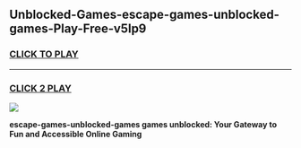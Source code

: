 
## Unblocked-Games-escape-games-unblocked-games-Play-Free-v5lp9
<h3>
<a href="https://premium76.site?title=escape-games-unblocked-games&ref=24M">CLICK TO PLAY</a></h3>
<hr>

<h3>
<a href="https://premium76.site?title=escape-games-unblocked-games&ref=24M">CLICK 2 PLAY</a>
  
</h3>

<a href="https://premium76.site?title=escape-games-unblocked-games&ref=24M"><img src="https://clearcache.store/games.png"></a>


**escape-games-unblocked-games games unblocked: Your Gateway to Fun and Accessible Online Gaming**
